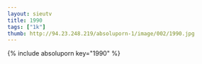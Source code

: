 ```yaml
--- 
layout: sieutv
title: 1990
tags: ["1k"]
thumb: http://94.23.248.219/absoluporn-1/image/002/1990.jpg
---
```

{% include absoluporn key="1990" %} 
